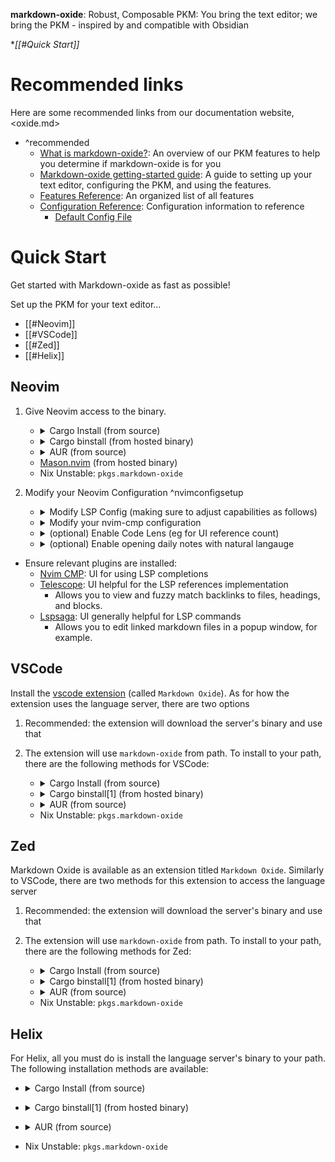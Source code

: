 
**markdown-oxide**: Robust, Composable PKM: You bring the text editor; we bring the PKM - inspired by and compatible with Obsidian 

**[[#Quick Start]]*

# Recommended links

Here are some recommended links from our documentation website, <oxide.md>

- ^recommended
    * [What is markdown-oxide?](https://oxide.md/v0/Articles/Markdown-Oxide+v0): An overview of our PKM features to help you determine if markdown-oxide is for you
    * [Markdown-oxide getting-started guide](https://oxide.md/v0/Guides/Getting+started+with+Markdown+Oxide+Version+0): A guide to setting up your text editor, configuring the PKM, and using the features. 
    * [Features Reference](https://oxide.md/v0/references/v0+Features+Reference): An organized list of all features
    * [Configuration Reference](https://oxide.md/v0/references/v0+Configuration+Reference): Configuration information to reference
        + [Default Config File](https://oxide.md/v0/References/v0+Configuration+Reference#Default+Config+File)

# Quick Start

Get started with Markdown-oxide as fast as possible! 

Set up the PKM for your text editor...

- [[#Neovim]]
- [[#VSCode]]
- [[#Zed]]
- [[#Helix]]

## Neovim

1. Give Neovim access to the binary.

    - <details>
         <summary>Cargo Install (from source)</summary>
    
        ```bash
        cargo install --locked --git https://github.com/Feel-ix-343/markdown-oxide.git markdown-oxide
        ```
    
    </details>

    - <details>
         <summary>Cargo binstall (from hosted binary)</summary>
    
        ```bash
        cargo binstall --git 'https://github.com/feel-ix-343/markdown-oxide' markdown-oxide
        ```
    
    </details>
    
    - <details>
         <summary>AUR (from source)</summary>
    
        ```bash
        paru -S markdown-oxide-git
        ```

        ```bash
        yay -S markdown-oxide-git
        ```
    
    </details>

    - [Mason.nvim](https://github.com/williamboman/mason.nvim) (from hosted binary)
    - Nix Unstable: `pkgs.markdown-oxide`
  
2. Modify your Neovim Configuration ^nvimconfigsetup
    - <details>
        <summary>Modify LSP Config (making sure to adjust capabilities as follows)</summary>

        ```lua        
        -- An example nvim-lspconfig capabilities setting
        local capabilities = require("cmp_nvim_lsp").default_capabilities(vim.lsp.protocol.make_client_capabilities())
        
        -- Ensure that dynamicRegistration is enabled! This allows the LS to take into account actions like the
        -- Create Unresolved File code action, resolving completions for unindexed code blocks, ...
        capabilities.workspace = {
            didChangeWatchedFiles = {
              dynamicRegistration = true,
            },
        }
        
        require("lspconfig").markdown_oxide.setup({
            capabilities = capabilities, -- again, ensure that capabilities.workspace.didChangeWatchedFiles.dynamicRegistration = true
            on_attach = on_attach -- configure your on attach config
        })
        ```

    </details> 

    - <details>
        <summary>Modify your nvim-cmp configuration</summary>

        Modify your nvim-cmp source settings for nvim-lsp (note: you must have nvim-lsp installed)

        ```lua        
        {
        name = 'nvim_lsp',
          option = {
            markdown_oxide = {
              keyword_pattern = [[\(\k\| \|\/\|#\)\+]]
            }
          }
        },
        ```

    </details>

    - <details>
        <summary>(optional) Enable Code Lens (eg for UI reference count)</summary>

        Modify your lsp `on_attach` function.

        ```lua
        local function check_codelens_support()
        local clients = vim.lsp.get_active_clients({ bufnr = 0 })
        for _, c in ipairs(clients) do
          if c.server_capabilities.codeLensProvider then
            return true
          end
        end
        return false
        end

        vim.api.nvim_create_autocmd({ 'TextChanged', 'InsertLeave', 'CursorHold', 'LspAttach', 'BufEnter' }, {
        buffer = bufnr,
        callback = function ()
          if check_codelens_support() then
            vim.lsp.codelens.refresh({bufnr = 0})
          end
        end
        })
        -- trigger codelens refresh
        vim.api.nvim_exec_autocmds('User', { pattern = 'LspAttached' })
        ```

    </details>

    - <details>
        <summary>(optional) Enable opening daily notes with natural langauge</summary>

        Modify your lsp `on_attach` function to support opening daily notes with, for example, `:Daily two days ago` or `:Daily next monday`. 

        ```lua
        -- setup Markdown Oxide daily note commands
        if client.name == "markdown_oxide" then

          vim.api.nvim_create_user_command(
            "Daily",
            function(args)
              local input = args.args

              vim.lsp.buf.execute_command({command="jump", arguments={input}})

            end,
            {desc = 'Open daily note', nargs = "*"}
          )
        end
        ```

    </details>    
- Ensure relevant plugins are installed:
    * [Nvim CMP](https://github.com/hrsh7th/nvim-cmp): UI for using LSP completions
    * [Telescope](https://github.com/nvim-telescope/telescope.nvim): UI helpful for the LSP references implementation
        - Allows you to view and fuzzy match backlinks to files, headings, and blocks.
    * [Lspsaga](https://github.com/nvimdev/lspsaga.nvim): UI generally helpful for LSP commands
        + Allows you to edit linked markdown files in a popup window, for example. 


## VSCode

Install the [vscode extension](https://marketplace.visualstudio.com/items?itemName=FelixZeller.markdown-oxide) (called `Markdown Oxide`). As for how the extension uses the language server, there are two options
1. Recommended: the extension will download the server's binary and use that
2. The extension will use `markdown-oxide` from path. To install to your path, there are the following methods for VSCode:

    - <details>
         <summary>Cargo Install (from source)</summary>
    
        ```bash
        cargo install --locked --git https://github.com/Feel-ix-343/markdown-oxide.git markdown-oxide
        ```
    
    </details>

    - <details>
         <summary>Cargo binstall[1] (from hosted binary)</summary>
    
        ```bash
        cargo binstall --git 'https://github.com/feel-ix-343/markdown-oxide' markdown-oxide
        ```
    
    </details>
    
    - <details>
         <summary>AUR (from source)</summary>
    
        ```bash
        paru -S markdown-oxide-git
        ```

        ```bash
        yay -S markdown-oxide-git
        ```
    
    </details>
    
    - Nix Unstable: `pkgs.markdown-oxide`

## Zed

Markdown Oxide is available as an extension titled `Markdown Oxide`. Similarly to VSCode, there are two methods for this extension to access the language server
1. Recommended: the extension will download the server's binary and use that
2. The extension will use `markdown-oxide` from path. To install to your path, there are the following methods for Zed:

    - <details>
         <summary>Cargo Install (from source)</summary>
    
        ```bash
        cargo install --locked --git https://github.com/Feel-ix-343/markdown-oxide.git markdown-oxide
        ```
    
    </details>

    - <details>
         <summary>Cargo binstall[1] (from hosted binary)</summary>
    
        ```bash
        cargo binstall --git 'https://github.com/feel-ix-343/markdown-oxide' markdown-oxide
        ```
    
    </details>
    
    - <details>
         <summary>AUR (from source)</summary>
    
        ```bash
        paru -S markdown-oxide-git
        ```

        ```bash
        yay -S markdown-oxide-git
        ```
    
    </details>
    
    - Nix Unstable: `pkgs.markdown-oxide`

    

## Helix

For Helix, all you must do is install the language server's binary to your path. The following installation methods are available:
- <details>
     <summary>Cargo Install (from source)</summary>

    ```bash
    cargo install --locked --git https://github.com/Feel-ix-343/markdown-oxide.git markdown-oxide
    ```

</details>

- <details>
    <summary>Cargo binstall[1] (from hosted binary)</summary>
    
    ```bash
    cargo binstall --git 'https://github.com/feel-ix-343/markdown-oxide' markdown-oxide
    ```
    
</details>

- <details>
     <summary>AUR (from source)</summary>

    ```bash
    paru -S markdown-oxide-git
    ```

    ```bash
    yay -S markdown-oxide-git
    ```

</details>

- Nix Unstable: `pkgs.markdown-oxide`
